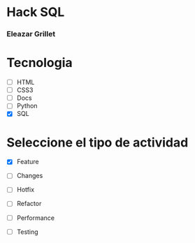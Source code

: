 # Hack SQL 
### Eleazar Grillet

# Tecnologia
- [ ] HTML
- [ ] CSS3 
- [ ] Docs
- [ ] Python
- [x] SQL

# Seleccione el tipo de actividad
- [x] Feature
- [ ] Changes
- [ ] Hotfix
- [ ] Refactor
- [ ] Performance
- [ ] Testing



